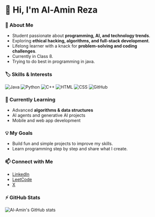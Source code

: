 # 👋 Hi, I'm Al-Amin Reza

### 🚀 About Me
- Student passionate about **programming, AI, and technology trends**.  
- Exploring **ethical hacking, algorithms, and full-stack development**.  
- Lifelong learner with a knack for **problem-solving and coding challenges**.
- Currently in Class 8.
- Trying to do best in programming in java.

### 🏷️ Skills & Interests

![Java](https://img.shields.io/badge/Java-brown?style=for-the-badge&logo=java&logoColor=white)
![Python](https://img.shields.io/badge/Python-3776AB?style=for-the-badge&logo=python&logoColor=white)
![C++](https://img.shields.io/badge/C++-00599C?style=for-the-badge&logo=c%2B%2B&logoColor=white)
![HTML](https://img.shields.io/badge/HTML-E34F26?style=for-the-badge&logo=html5&logoColor=white)
![CSS](https://img.shields.io/badge/CSS-1572B6?style=for-the-badge&logo=css3&logoColor=white)
![GitHub](https://img.shields.io/badge/GitHub-181717?style=for-the-badge&logo=github&logoColor=white)


### 🌱 Currently Learning
- Advanced **algorithms & data structures**  
- AI agents and generative AI projects  
- Mobile and web app development  

### 💡 My Goals
- Build fun and simple projects to improve my skills.  
- Learn programming step by step and share what I create.
  
### 📫 Connect with Me
- [LinkedIn](https://www.linkedin.com/in/al-amin-reza-9a3b7a338/)
- [LeetCode](https://www.leetcode.com/torloksz)
- [X](https://www.x.com/alaminreza6379)

### ⚡ GitHub Stats
![Al-Amin's GitHub stats](https://github-readme-stats.vercel.app/api?username=alaminreza6379&show_icons=true&theme=radical)

<!---
alaminreza6379/alaminreza6379 is a ✨ special ✨ repository because its `README.md` (this file) appears on your GitHub profile.
You can click the Preview link to take a look at your changes.
--->
